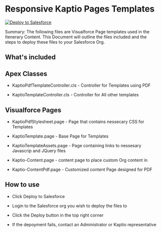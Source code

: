 # Responsive Kaptio Pages Templates

[![Deploy to Salesforce](https://raw.githubusercontent.com/afawcett/githubsfdeploy/master/src/main/webapp/resources/img/deploy.png)](https://githubsfdeploy.herokuapp.com?owner=Kaptio&repo=responsive-kaptio-pages-templates)

Summary: The following files are Visualforce Page templates used in the Itenerary Content. This Document will outline the files included and the steps to deploy these files to your Salesforce Org. 

## What's included

## Apex Classes 
* KaptioPdfTemplateController.cls - Controller for Templates using PDF

* KaptioTemplateController.cls - Controller for All other templates

## Visualforce Pages
* KaptioPdfStylesheet.page - Page that contains nessecary CSS for Templates

* KaptioTemplate.page - Base Page for Templates

* KaptioTemplateAssets.page - Page containing links to nessesary Javascrip and JQuery files

* Kaptio-Content.page -  content page to place custom Org content in

* Kaptio-ContentPdf.page - Customized  content Page designed for PDF

## How to use
* Click Deploy to Salesforce

* Login to the Salesforce org you wish to deploy the files to

* Click the Deploy button in the top right corner

* If the depoyment fails, contact an Administrator or Kaptio representative
